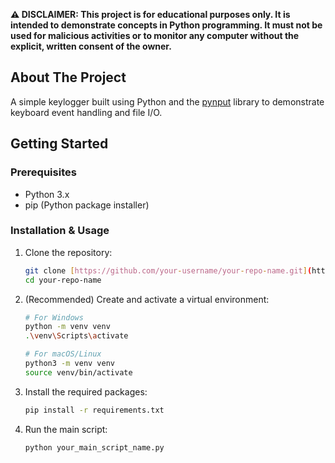 

**⚠️ DISCLAIMER: This project is for educational purposes only. It is intended to demonstrate concepts in Python programming. It must not be used for malicious activities or to monitor any computer without the explicit, written consent of the owner.**

## About The Project

A simple keylogger built using Python and the [pynput](https://pypi.org/project/pynput/) library to demonstrate keyboard event handling and file I/O.

## Getting Started

### Prerequisites

* Python 3.x
* pip (Python package installer)

### Installation & Usage

1.  Clone the repository:
    ```sh
    git clone [https://github.com/your-username/your-repo-name.git](https://github.com/your-username/your-repo-name.git)
    cd your-repo-name
    ```

2.  (Recommended) Create and activate a virtual environment:
    ```sh
    # For Windows
    python -m venv venv
    .\venv\Scripts\activate

    # For macOS/Linux
    python3 -m venv venv
    source venv/bin/activate
    ```

3.  Install the required packages:
    ```sh
    pip install -r requirements.txt
    ```

4.  Run the main script:
    ```sh
    python your_main_script_name.py
    ```
